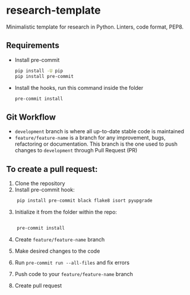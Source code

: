 # research-template

Minimalistic template for research in Python. Linters, code format, PEP8.

## Requirements

- Install pre-commit
  ```bash
  pip install -U pip
  pip install pre-commit
  ```
- Install the hooks, run this command inside the folder
  ```bash
  pre-commit install
  ```

## Git Workflow

- `development` branch is where all up-to-date stable code is maintained
- `feature/feature-name` is a branch for any improvement, bugs, refactoring or documentation. This branch is the one used to push changes to `development` through Pull Request (PR)

## To create a pull request:

1. Clone the repository
2. Install pre-commit hook:

```bash
    pip install pre-commit black flake8 isort pyupgrade
```

3. Initialize it from the folder within the repo:

```bash

    pre-commit install
```

4. Create `feature/feature-name` branch

5. Make desired changes to the code

6. Run `pre-commit run --all-files` and fix errors

7. Push code to your `feature/feature-name` branch

8. Create pull request
